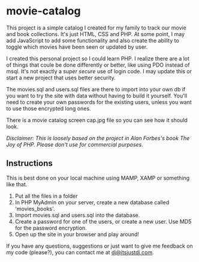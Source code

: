 # movie-catalog

This project is a simple catalog I created for my family to track our movie and book collections. It's just HTML, CSS and PHP. At some point, I may add JavaScript to add some functionality and also create the ability to toggle which movies have been seen or updated by user.

I created this personal project so I could learn PHP. I realize there are a lot of things that coule be done differently or better, like using PDO instead of msql. It's not exactly a _super secure_ use of login code. I may update this or start a new project that uses better security.

The movies.sql and users.sql files are there to import into your own db if you want to try the site with data without having to build it yourself. You'll need to create your own passwords for the existing users, unless you want to use those encrypted long ones.

There is a movie catalog screen cap.jpg file so you can see how it should look.

_Disclaimer: This is loosely based on the project in Alan Forbes's book The Joy of PHP. Please don't use for commercial purposes._

## Instructions
This is best done on your local machine using MAMP, XAMP or something like that.
1. Put all the files in a folder
2. In PHP MyAdmin on your server, create a new database called 'movies_books'.
3. Import movies.sql and users.sql into the database.
4. Create a password for one of the users, or create a new user. Use MD5 for the password encryption.
5. Open up the site in your browser and play around!

If you have any questions, suggestions or just want to give me feedback on my code (please?), you can contact me at dj@itsjustdj.com.
